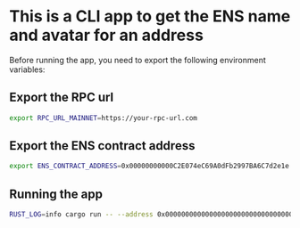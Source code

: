 
# This is a CLI app to get the ENS name and avatar for an address

Before running the app, you need to export the following environment variables:
## Export the RPC url 

```bash
export RPC_URL_MAINNET=https://your-rpc-url.com
```

## Export the ENS contract address

```bash
export ENS_CONTRACT_ADDRESS=0x00000000000C2E074eC69A0dFb2997BA6C7d2e1e
```

## Running the app

```bash
RUST_LOG=info cargo run -- --address 0x0000000000000000000000000000000000000000
```
